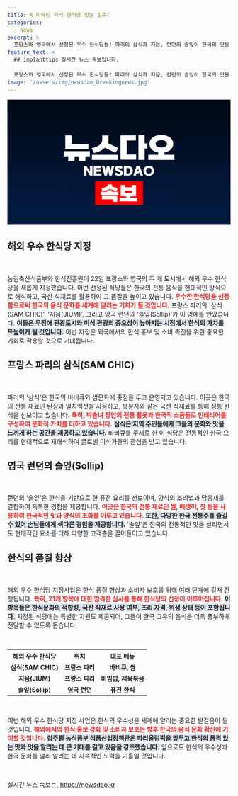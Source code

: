 ```yaml
---
title: K 미쉐린 파리 한식당 방문 필수! 
categories:
  - News
excerpt: >
  프랑스와 영국에서 선정된 우수 한식당들! 파리의 삼식과 지음, 런던의 솔잎이 한국의 맛을 세계에 전파합니다. 올림픽을 앞두고 한식의 품격이 더욱 높아지는 기회를 놓치지 마세요!
feature_text: >
  ## implanttips 실시간 뉴스 속보입니다.

  프랑스와 영국에서 선정된 우수 한식당들! 파리의 삼식과 지음, 런던의 솔잎이 한국의 맛을 세계에 전파합니다. 올림픽을 앞두고 한식의 품격이 더욱 높아지는 기회를 놓치지 마세요!
image: '/assets/img/newsdao_breakingnews.jpg'
---
```


<p><img src="/assets/img/newsdao_breakingnews.jpg" alt="implanttips 속보" /></p>

<h2 data-ke-size="size26">해외 우수 한식당 지정</h2>

<p data-ke-size="size16">&nbsp;</p>

<p>농림축산식품부와 한식진흥원이 22일 프랑스와 영국의 두 개 도시에서 해외 우수 한식당을 새롭게 지정했습니다. 이번 선정된 식당들은 한국의 전통 음식을 현대적인 방식으로 해석하고, 국산 식재료를 활용하여 그 품질을 높이고 있습니다. <b><span style="color: #ee2323;">우수한 한식당을 선정함으로써 한국의 음식 문화를 세계에 알리는 기회가 될 것입니다.</span></b> 프랑스 파리의 '삼식(SAM CHIC)', '지음(JIUM)', 그리고 영국 런던의 '솔잎(Sollip)'가 이 영예를 안았습니다. <b><span style="background-color: #21538527;">이들은 무장애 관광도시와 미식 관광의 중요성이 높아지는 시점에서 한식의 가치를 드높이게 될 것입니다.</span></b> 이번 지정은 외국에서의 한식 홍보 및 소비 촉진을 위한 중요한 기회로 작용할 것으로 기대됩니다. </p>

<h2 data-ke-size="size26">프랑스 파리의 삼식(SAM CHIC)</h2>

<p data-ke-size="size16">&nbsp;</p>

<p>파리의 '삼식'은 한국의 바비큐와 쌈문화에 중점을 두고 운영되고 있습니다. 이곳은 한국의 전통 재료인 된장과 멸치액젓을 사용하고, 복분자와 같은 국산 식재료를 통해 정통 한식을 선보이고 있습니다. <b><span style="color: #ee2323;">특히, 박술녀 장인의 전통 활옷과 한국적 소품들로 인테리어를 구성하여 문화적 가치를 더하고 있습니다.</span></b> <b><span style="background-color: #21538527;">삼식은 지역 주민들에게 그들의 문화와 맛을 느끼게 하는 공간을 제공하고 있습니다.</span></b> 바비큐를 주제로 한 이 식당은 전통적인 한국 요리를 현대적으로 재해석하여 글로벌 미식가들의 관심을 받고 있습니다.</p>

<h2 data-ke-size="size26">영국 런던의 솔잎(Sollip)</h2>

<p data-ke-size="size16">&nbsp;</p>

<p>런던의 '솔잎'은 한식을 기반으로 한 퓨전 요리를 선보이며, 양식의 조리법과 담음새를 결합하여 독특한 경험을 제공합니다. <b><span style="color: #ee2323;">이곳은 한국의 전통 재료인 쌀, 매생이, 잣 등을 사용하여 한국적인 맛과 양식의 조화를 이루고 있습니다.</span></b> <b><span style="background-color: #21538527;">또한, 다양한 한국 전통주를 즐길 수 있어 손님들에게 색다른 경험을 제공합니다.</span></b> '솔잎'은 한국의 전통적인 맛을 살리면서도 현대적인 요소를 더해 다양한 고객층을 끌어들이고 있습니다.</p>

<h2 data-ke-size="size26">한식의 품질 향상</h2>

<p data-ke-size="size16">&nbsp;</p>

<p>해외 우수 한식당 지정사업은 한식 품질 향상과 소비자 보호를 위해 여러 단계에 걸쳐 진행됩니다. <b><span style="color: #ee2323;">특히, 21개 항목에 대한 엄격한 심사를 통해 한식당의 선정이 이루어집니다.</span></b> <b><span style="background-color: #21538527;">이 항목들은 한식문화의 적합성, 국산 식재료 사용 여부, 조리 자격, 위생 상태 등이 포함됩니다.</span></b> 지정된 식당에는 특별한 지원도 제공되어, 그들이 한국 고유의 음식을 더욱 풍부하게 전달할 수 있도록 돕습니다. </p>

<p data-ke-size="size16">&nbsp;</p>

<table>
  <tr>
    <th style="text-align: center; height: 17px;"><b>해외 우수 한식당</b></th>
    <th style="text-align: center; height: 17px;"><b>위치</b></th>
    <th style="text-align: center; height: 17px;"><b>대표 메뉴</b></th>
  </tr>
  <tr>
    <td style="text-align: center; height: 17px;"><b>삼식(SAM CHIC)</b></td>
    <td style="text-align: center; height: 17px;"><b>프랑스 파리</b></td>
    <td style="text-align: center; height: 17px;"><b>바비큐, 쌈</b></td>
  </tr>
  <tr>
    <td style="text-align: center; height: 17px;"><b>지음(JIUM)</b></td>
    <td style="text-align: center; height: 17px;"><b>프랑스 파리</b></td>
    <td style="text-align: center; height: 17px;"><b>비빔밥, 제육볶음</b></td>
  </tr>
  <tr>
    <td style="text-align: center; height: 17px;"><b>솔잎(Sollip)</b></td>
    <td style="text-align: center; height: 17px;"><b>영국 런던</b></td>
    <td style="text-align: center; height: 17px;"><b>퓨전 한식</b></td>
  </tr>
</table>

<p data-ke-size="size16">&nbsp;</p>

<p>이번 해외 우수 한식당 지정 사업은 한식의 우수성을 세계에 알리는 중요한 발걸음이 될 것입니다. <b><span style="color: #ee2323;">해외에서의 한식 홍보 강화 및 소비자 보호는 향후 한국의 음식 문화 확산에 기여할 것입니다.</span></b> <b><span style="background-color: #21538527;">양주필 농식품부 식품산업정책관은 파리올림픽을 앞두고 한식의 품격 있는 맛과 멋을 알리는 데 큰 기대를 걸고 있음을 강조했습니다.</span></b> 앞으로도 한식의 우수성과 한국 문화를 널리 알리는 데 지속적인 노력을 기울일 것입니다. </p>

<p data-ke-size="size16">&nbsp;</p>
실시간 뉴스 속보는, <a href="https://newsdao.kr" rel="dofollow">https://newsdao.kr</a>


